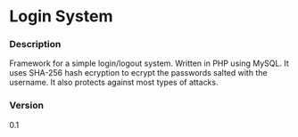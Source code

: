 # Login System

### Description
Framework for a simple login/logout system. Written in PHP using MySQL. 
It uses SHA-256 hash ecryption to ecrypt the passwords salted with the username. It also protects against most types of attacks.

### Version
0.1
